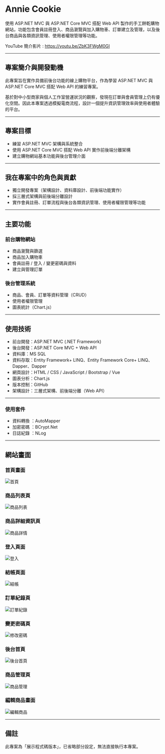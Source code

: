 # Annie Cookie

使用 ASP.NET MVC 與 ASP.NET Core MVC 搭配 Web API 製作的手工餅乾購物網站，功能包含會員註冊登入、商品瀏覽與加入購物車、訂單建立及管理，以及後台商品與各類資訊管理、使用者權限管理等功能。

YouTube 簡介影片 : https://youtu.be/ZbK3FWgM0GI

---

## 專案簡介與開發動機
此專案旨在實作具備前後台功能的線上購物平台，作為學習 ASP.NET MVC 與 ASP.NET Core MVC 搭配 Web API 的練習專案。

基於對中小型商家與個人工作室營運狀況的觀察，發現在訂單與會員管理上仍有優化空間。因此本專案透過模擬電商流程，設計一個提升資訊管理效率與使用者體驗的平台。

---

## 專案目標
- 練習 ASP.NET MVC 架構與系統整合
- 使用 ASP.NET Core MVC 搭配 Web API 實作前後端分離架構
- 建立購物網站基本功能與後台管理介面

---

## 我在專案中的角色與貢獻
- 獨立開發專案（架構設計、資料庫設計、前後端功能實作）
- 採三層式架構與前後端分離設計
- 實作會員註冊、訂單流程與後台各類資訊管理、使用者權限管理等功能

---

##  主要功能

###  前台購物網站
- 商品瀏覽與篩選
- 商品加入購物車
- 會員註冊 / 登入 / 變更密碼與資料
- 建立與管理訂單

###  後台管理系統
- 商品、會員、訂單等資料管理（CRUD）
- 使用者權限管理
- 圖表統計（Chart.js）


---

##  使用技術

- 前台開發：ASP.NET MVC (.NET Framework)
- 後台開發：ASP.NET Core MVC + Web API
- 資料庫：MS SQL
- 資料存取：Entity Framework+ LINQ、Entity Framework Core+ LINQ、Dapper、Dapper
- 網頁設計：HTML / CSS / JavaScript / Bootstrap / Vue
- 圖表分析：Chart.js
- 版本控制：GitHub
- 架構設計：三層式架構、前後端分離（Web API）

---

###  使用套件 

- 資料轉換 ：AutoMapper 
- 加密密碼 ：BCrypt.Net 
- 日誌紀錄 ：NLog 


---


##  網站畫面

### 首頁畫面
![首頁](images/frontend-home-page.jpg)

### 商品列表頁
![商品列表](images/frontend-product-list-page.jpg)

### 商品詳細資訊頁
![商品詳情](images/frontend-product-detail-page.jpg)

### 登入頁面
![登入](images/frontend-login-page.jpg)

### 結帳頁面
![結帳](images/frontend-checkout-page.jpg)

### 訂單紀錄頁
![訂單紀錄](images/frontend-orderhistory-list-page.jpg)

### 變更密碼頁
![修改密碼](images/frontend-changepassword-page.jpg)

### 後台首頁
![後台首頁](images/backend-dashboard-page.jpg)

### 商品管理頁
![商品管理](images/backend-product-management-page.jpg)

### 編輯商品畫面
![編輯商品](images/backend-edit-product-page.jpg)

---

##  備註

此專案為「展示程式碼版本」，已省略部分設定，無法直接執行本專案。
